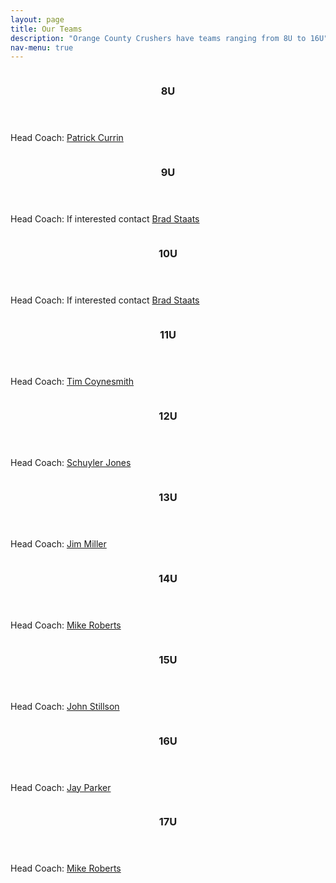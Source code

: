 ```yaml
---
layout: page
title: Our Teams
description: "Orange County Crushers have teams ranging from 8U to 16U"
nav-menu: true
---
```


<!-- Main -->
<div id="main">

<!-- Two -->
<section id="two" class="spotlights">
	<section>
		<a href="8u.html" class="image">
			<img src="assets/images/8u.jpg" alt="" data-position="center center" />
		</a>
		<div class="content">
			<div class="inner">
				<header class="major">
					<h3>8U</h3>
				</header>
				<p>Head Coach: <a href="mailto:phcurrin5@yahoo.com">Patrick Currin</a></p>
                                <!--
				<ul class="actions">
					<li><a href="8u.html" class="button">Learn more</a></li>
				</ul>
                                -->
			</div>
		</div>
	</section>
	<section>
		<a href="9u.html" class="image">
			<img src="assets/images/9u.jpg" alt="" data-position="top center" />
		</a>
		<div class="content">
			<div class="inner">
				<header class="major">
					<h3>9U</h3>
				</header>
                                <p>Head Coach: If interested contact <a href="mailto:bstaats@gmail.com">Brad Staats</a></p>
                                <!--
				<ul class="actions">
					<li><a href="9u.html" class="button">Learn more</a></li>
				</ul>
                                -->
			</div>
		</div>
	</section>
	<section>
		<a href="10u.html" class="image">
			<img src="assets/images/10u.jpg" alt="" data-position="25% 25%" />
		</a>
		<div class="content">
			<div class="inner">
				<header class="major">
					<h3>10U</h3>
				</header>
                                <p>Head Coach: If interested contact <a href="mailto:bstaats@gmail.com">Brad Staats</a></p>
                                <!-- FIXME
				<ul class="actions">
					<li><a href="10u.html" class="button">Learn more</a></li>
				</ul>
                                -->
			</div>
		</div>
	</section>
	<section>
		<a href="11u.html" class="image">
			<img src="assets/images/11u.jpg" alt="" data-position="25% 25%" />
		</a>
		<div class="content">
			<div class="inner">
				<header class="major">
					<h3>11U</h3>
				</header>
				<p>Head Coach: <a href="mailto:coynesmith@gmail.com">Tim Coynesmith</a></p>
                                <!-- FIXME
				<ul class="actions">
					<li><a href="11u.html" class="button">Learn more</a></li>
				</ul>
                                -->
			</div>
		</div>
	</section>
	<section>
		<a href="12u.html" class="image">
			<img src="assets/images/12u.jpg" alt="" data-position="25% 25%" />
		</a>
		<div class="content">
			<div class="inner">
				<header class="major">
					<h3>12U</h3>
				</header>
				<p>Head Coach: <a href="mailto:schuyler.jones@duke.edu">Schuyler Jones</a></p>
                                <!-- FIXME
				<ul class="actions">
					<li><a href="12u.html" class="button">Learn more</a></li>
				</ul>
                                -->
			</div>
		</div>
	</section>
	<section>
		<a href="13u.html" class="image">
			<img src="assets/images/13u.jpg" alt="" data-position="25% 25%" />
		</a>
		<div class="content">
			<div class="inner">
				<header class="major">
					<h3>13U</h3>
				</header>
				<p>Head Coach: <a href="mailto:jmiller@woodwardadvisors.com">Jim Miller</a></p>
                                <!-- FIXME
				<ul class="actions">
					<li><a href="13u.html" class="button">Learn more</a></li>
				</ul>
                                -->
			</div>
		</div>
	</section>
	<section>
		<a href="14u.html" class="image">
			<img src="assets/images/14u.jpg" alt="" data-position="25% 25%" />
		</a>
		<div class="content">
			<div class="inner">
				<header class="major">
					<h3>14U</h3>
				</header>
				<p>Head Coach: <a href="mailto:mpr1020@yahoo.com">Mike Roberts</a></p>
                                <!-- FIXME
				<ul class="actions">
					<li><a href="14u.html" class="button">Learn more</a></li>
				</ul>
                                -->
			</div>
		</div>
	</section>
	<section>
		<a href="15u.html" class="image">
			<img src="assets/images/15u1.jpg" alt="" data-position="25% 25%" />
		</a>
		<div class="content">
			<div class="inner">
				<header class="major">
					<h3>15U</h3>
				</header>
				<p>Head Coach: <a href="mailto:jstillson10@gmail.com">John Stillson</a></p>
                                <!-- FIXME
				<ul class="actions">
					<li><a href="15u.html" class="button">Learn more</a></li>
				</ul>
                                -->
			</div>
		</div>
	</section>
	<section>
		<a href="16u.html" class="image">
			<img src="assets/images/16u.jpg" alt="" data-position="25% 25%" />
		</a>
		<div class="content">
			<div class="inner">
				<header class="major">
					<h3>16U</h3>
				</header>
				<p>Head Coach: <a href="mailto:jamesmparker93@gmail.com">Jay Parker</a></p>
                                <!-- FIXME
				<ul class="actions">
					<li><a href="16u.html" class="button">Learn more</a></li>
				</ul>
                                -->
			</div>
		</div>
	</section>
	<section>
		<a href="17u.html" class="image">
			<img src="assets/images/17u.jpg" alt="" data-position="25% 25%" />
		</a>
		<div class="content">
			<div class="inner">
				<header class="major">
					<h3>17U</h3>
				</header>
				<p>Head Coach: <a href="mailto:mpr1020@yahoo.com">Mike Roberts</a></p>
                                <!-- FIXME
				<ul class="actions">
					<li><a href="17u.html" class="button">Learn more</a></li>
				</ul>
                                -->
			</div>
		</div>
	</section>
</section>
</div>
